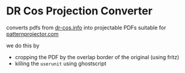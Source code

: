 # DR Cos Projection Converter
converts pdfs from [dr-cos.info](https://dr-cos.info/) into projectable PDFs suitable for [patternprojector.com](https://www.patternprojector.com/)


we do this by 
- cropping the PDF by the overlap border of the original (using fritz)
- killing the `userunit` using ghostscript